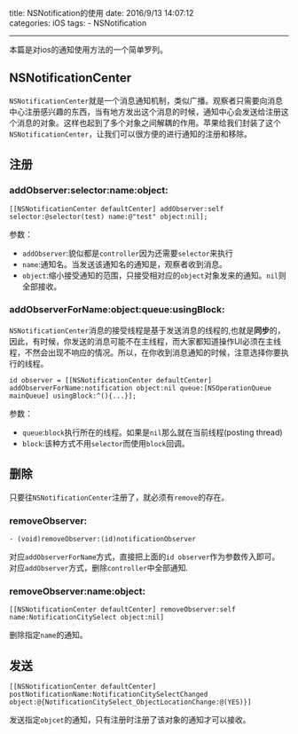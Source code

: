 title: NSNotification的使用
date: 2016/9/13 14:07:12  
categories: iOS
tags: 
	- NSNotification
	
---

本篇是对ios的通知使用方法的一个简单罗列。


<!--more-->

## NSNotificationCenter
`NSNotificationCenter`就是一个消息通知机制，类似广播。观察者只需要向消息中心注册感兴趣的东西，当有地方发出这个消息的时候，通知中心会发送给注册这个消息的对象。这样也起到了多个对象之间解耦的作用。苹果给我们封装了这个`NSNotificationCenter`，让我们可以很方便的进行通知的注册和移除。

## 注册
### addObserver:selector:name:object:
```objc
[[NSNotificationCenter defaultCenter] addObserver:self selector:@selector(test) name:@"test" object:nil];
```

参数：
- `addObserver`:貌似都是`controller`因为还需要`selector`来执行
- `name`:通知名。当发送该通知名的通知是，观察者收到消息。
- `object`:缩小接受通知的范围，只接受相对应的`object`对象发来的通知。`nil`则全部接收。

### addObserverForName:object:queue:usingBlock:
`NSNotificationCenter`消息的接受线程是基于发送消息的线程的,也就是**同步**的，因此，有时候，你发送的消息可能不在主线程，而大家都知道操作UI必须在主线程，不然会出现不响应的情况。所以，在你收到消息通知的时候，注意选择你要执行的线程。
```objc
id observer = [[NSNotificationCenter defaultCenter] addObserverForName:notification object:nil queue:[NSOperationQueue mainQueue] usingBlock:^(){...}];
```

参数：
- `queue`:`block`执行所在的线程。如果是`nil`那么就在当前线程(posting thread)
- `block`:该种方式不用`selector`而使用`block`回调。

## 删除
只要往`NSNotificationCenter`注册了，就必须有`remove`的存在。

### removeObserver:
```objc
- (void)removeObserver:(id)notificationObserver
```
对应`addObserverForName`方式，直接把上面的`id observer`作为参数传入即可。
对应`addObserver`方式，删除`controller`中全部通知.

### removeObserver:name:object:
```objc
[[NSNotificationCenter defaultCenter] removeObserver:self name:NotificationCitySelect object:nil]
```
删除指定`name`的通知。

## 发送
```objc
[[NSNotificationCenter defaultCenter] postNotificationName:NotificationCitySelectChanged object:@{NotificationCitySelect_ObjectLocationChange:@(YES)}]
```
发送指定`objcet`的通知，只有注册时注册了该对象的通知才可以接收。


